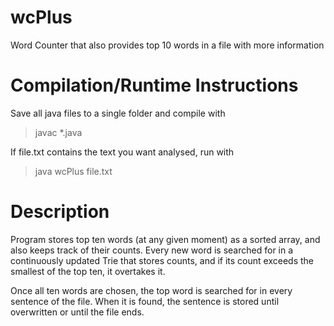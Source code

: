 # wcPlus
Word Counter that also provides top 10 words in a file with more information

# Compilation/Runtime Instructions
Save all java files to a single folder and compile with

> javac \*.java

If file.txt contains the text you want analysed, run with

> java wcPlus file.txt

# Description
Program stores top ten words (at any given moment) as a sorted array, and also keeps track of their counts. Every new word is searched for in a continuously updated Trie that stores counts, and if its count exceeds the smallest of the top ten, it overtakes it. 

Once all ten words are chosen, the top word is searched for in every sentence of the file. When it is found, the sentence is stored until overwritten or until the file ends.
